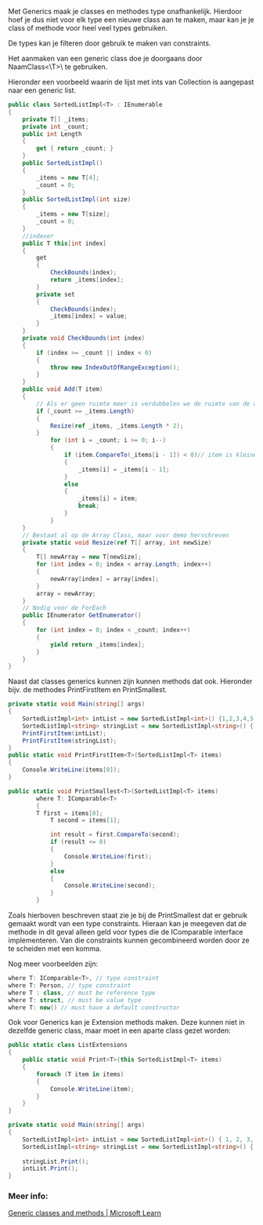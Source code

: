 Met Generics maak je classes en methodes type onafhankelijk. Hierdoor hoef je dus niet voor elk type een nieuwe class aan te maken, maar kan je je class of methode voor heel veel types gebruiken. 

De types kan je filteren door gebruik te maken van constraints.

Het aanmaken van een generic class doe je doorgaans door NaamClass<\T>\ te gebruiken. 

Hieronder een voorbeeld waarin de lijst met ints van Collection is aangepast naar een generic list.

```c#
public class SortedListImpl<T> : IEnumerable
{
    private T[] _items;
    private int _count;
    public int Length
    {
        get { return _count; }
    }
    public SortedListImpl()
    {
        _items = new T[4];
        _count = 0;
    }
    public SortedListImpl(int size)
    {
        _items = new T[size];
        _count = 0;
    }
    //indexer
    public T this[int index]
    {
        get
        {
            CheckBounds(index);
            return _items[index];
        }
        private set
        {
            CheckBounds(index);
            _items[index] = value;
        }
    }
    private void CheckBounds(int index)
    {
        if (index >= _count || index < 0)
        {
            throw new IndexOutOfRangeException();
        }
    }
    public void Add(T item)
    {
        // Als er geen ruimte meer is verdubbelen we de ruimte van de array
        if (_count >= _items.Length)
        {
            Resize(ref _items, _items.Length * 2);
        }
            for (int i = _count; i >= 0; i--)
            {
                if (item.CompareTo(_items[i - 1]) < 0)// item is kleiner dan _items[i]
                {
                    _items[i] = _items[i - 1];
                }
                else
                {
                    _items[i] = item;
                    break;
                }
            }
    }
    // Bestaat al op de Array Class, maar voor demo herschreven
    private static void Resize(ref T[] array, int newSize)
    {
        T[] newArray = new T[newSize];
        for (int index = 0; index < array.Length; index++)
        {
            newArray[index] = array[index];
        }
        array = newArray;
    }
    // Nodig voor de ForEach
    public IEnumerator GetEnumerator()
    {
        for (int index = 0; index < _count; index++)
        {
            yield return _items[index];
        }
    }
}
```

Naast dat classes generics kunnen zijn kunnen methods dat ook.
Hieronder bijv. de methodes PrintFirstItem en PrintSmallest.
```c#
private static void Main(string[] args)
{
    SortedListImpl<int> intList = new SortedListImpl<int>() {1,2,3,4,5,6 };
    SortedListImpl<string> stringList = new SortedListImpl<string>() { "1","2","3"};
    PrintFirstItem(intList);
    PrintFirstItem(stringList);
}
public static void PrintFirstItem<T>(SortedListImpl<T> items)
{
    Console.WriteLine(items[0]);
}

public static void PrintSmallest<T>(SortedListImpl<T> items)
        where T: IComparable<T>
        { 
        T first = items[0];
            T second = items[1];    

            int result = first.CompareTo(second);
            if (result <= 0)
            {
                Console.WriteLine(first);
            }
            else
            {
                Console.WriteLine(second);
            }
        }
```

Zoals hierboven beschreven staat zie je bij de PrintSmallest dat er gebruik gemaakt wordt van een type constraints. Hieraan kan je meegeven dat de methode in dit geval alleen geld voor types die de IComparable interface implementeren. Van die constraints kunnen gecombineerd worden door ze te scheiden met een komma.

Nog meer voorbeelden zijn:

```c#
where T: IComparable<T>, // type constraint
where T: Person, // type constraint
where T : class, // must be reference type
where T: struct, // must be value type
where T: new() // must have a default constructor
```

Ook voor Generics kan je Extension methods maken. Deze kunnen niet in dezelfde generic class, maar moet in een aparte class gezet worden:

```c#
public static class ListExtensions
{
    public static void Print<T>(this SortedListImpl<T> items)
    {
        foreach (T item in items)
        {
            Console.WriteLine(item);
        }
    }
}

private static void Main(string[] args)
{
    SortedListImpl<int> intList = new SortedListImpl<int>() { 1, 2, 3, 4, 5, 6 };
    SortedListImpl<string> stringList = new SortedListImpl<string>() { "1", "2", "3" };
    
    stringList.Print();
    intList.Print();
}
```

### Meer info:
[Generic classes and methods | Microsoft Learn](https://learn.microsoft.com/en-us/dotnet/csharp/fundamentals/types/generics)
